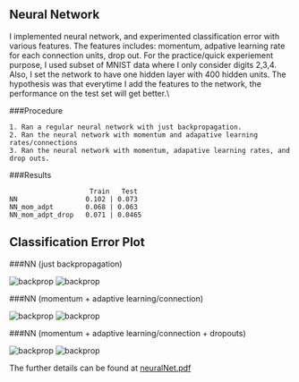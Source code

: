 ## Neural Network

I implemented neural network, and experimented classification error with various features. The features includes: 
momentum, adpative learning rate for each connection units, drop out. For the practice/quick experiement 
purpose, I used subset of MNIST data where I only consider digits 2,3,4. Also, I set the network to have one 
hidden layer with 400 hidden units. The hypothesis was that everytime I add the features to the network, the 
performance on the test set will get better.\\

###Procedure
```
1. Ran a regular neural network with just backpropagation.
2. Ran the neural network with momentum and adapative learning rates/connections
3. Ran the neural network with momentum, adapative learning rates, and drop outs.
```

###Results
```
                    Train   Test
NN                 0.102 | 0.073
NN_mom_adpt        0.068 | 0.063
NN_mom_adpt_drop   0.071 | 0.0465
```

## Classification Error Plot

###NN (just backpropagation)

![backprop](https://raw.github.com/jiwoongim/mlTool/master/neuralNet/image/bpropTrain.jpg)
![backprop](https://raw.github.com/jiwoongim/mlTool/master/neuralNet/image/bpropTest.jpg)

###NN (momentum + adaptive learning/connection)

![backprop](https://raw.github.com/jiwoongim/mlTool/master/neuralNet/image/mom_adptTrain.jpg)
![backprop](https://raw.github.com/jiwoongim/mlTool/master/neuralNet/image/mom_adptTest.jpg)

###NN (momentum + adaptive learning/connection + dropouts)
 
![backprop](https://raw.github.com/jiwoongim/mlTool/master/neuralNet/image/mom_adpt_dropTrain.jpg)
![backprop](https://raw.github.com/jiwoongim/mlTool/master/neuralNet/image/mom_adpt_dropTest.jpg)


The further details can be found at [neuralNet.pdf](https://github.com/jiwoongim/mlTool/blob/master/neuralNet/neuralNet.pdf)
